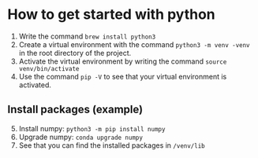 # How to get started with python

1. Write the command `brew install python3`
2. Create a virtual environment with the command `python3 -m venv -venv` in the root directory of the project. 
3. Activate the virtual environment by writing the command `source venv/bin/activate`
4. Use the command `pip -V` to see that your virtual environment is activated.

## Install packages (example) 
5. Install numpy: `python3 -m pip install numpy`
6. Upgrade numpy: `conda upgrade numpy`
7. See that you can find the installed packages in `/venv/lib`

